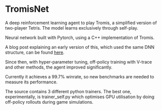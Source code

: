 # TromisNet

A deep reinforcement learning agent to play Tromis, a simplified version of two-player Tetris. The model learns exclusively through self-play.

Neural network built with Pytorch, using a C++ implementation of Tromis.

A blog post explaining an early version of this, which used the same DNN structure, can be found [here](https://paulkra.wordpress.com/2021/09/28/tromisnet-and-implementing-a2c/).

Since then, with hyper-parameter tuning, off-policy training with V-trace and other methods, the agent improved significantly. 

Currently it achieves a 99.7% winrate, so new benchmarks are needed to measure its performance.

The source contains 3 different python trainers. The best one, experimentally, is trainer_self.py which optimises GPU utilisation by doing off-policy rollouts during game simulations.